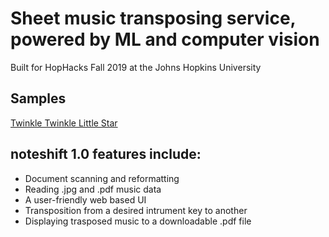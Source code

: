 # Sheet music transposing service, powered by ML and computer vision

Built for HopHacks Fall 2019 at the Johns Hopkins University

## Samples
[Twinkle Twinkle Little Star](https://drive.google.com/open?id=1E0Dz67UuoqDE1XH07VER3M1uPEjiP5HO)

## noteshift 1.0 features include:
- Document scanning and reformatting
- Reading .jpg and .pdf music data
- A user-friendly web based UI
- Transposition from a desired intrument key to another
- Displaying trasposed music to a downloadable .pdf file
